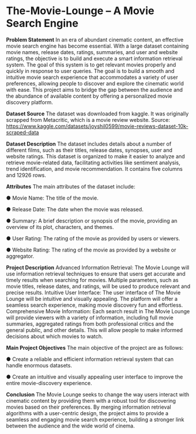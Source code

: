 # The-Movie-Lounge – A Movie Search Engine

**Problem Statement**
In an era of abundant cinematic content, an effective movie search engine has become
essential. With a large dataset containing movie names, release dates, ratings, summaries, and
user and website ratings, the objective is to build and execute a smart information retrieval
system. The goal of this system is to get relevant movies properly and quickly in response to
user queries. The goal is to build a smooth and intuitive movie search experience that
accommodates a variety of user preferences, allowing people to discover and explore the
cinematic world with ease. This project aims to bridge the gap between the audience and the
abundance of available content by offering a personalized movie discovery platform.


**Dataset Source**
The dataset was downloaded from kaggle. It was originally scrapped from Metacritic, which is a
movie review website.
Source: https://www.kaggle.com/datasets/joyshil0599/movie-reviews-dataset-10k-scraped-data


**Dataset Description**
The dataset includes details about a number of different films, such as their titles, release dates,
synopses, user and website ratings. This dataset is organized to make it easier to analyze and
retrieve movie-related data, facilitating activities like sentiment analysis, trend identification, and
movie recommendation. It contains five columns and 12926 rows.


**Attributes**
The main attributes of the dataset include:

● Movie Name: The title of the movie.

● Release Date: The date when the movie was released.

● Summary: A brief description or synopsis of the movie, providing an overview of its plot,
characters, and themes.

● User Rating: The rating of the movie as provided by users or viewers.

● Website Rating: The rating of the movie as provided by a website or aggregator.


**Project Description**
Advanced Information Retrieval: The Movie Lounge will use information retrieval techniques
to ensure that users get accurate and timely results when searching for movies. Multiple
parameters, such as movie titles, release dates, and ratings, will be used to produce relevant
and precise results.
Intuitive User Interface: The user interface of The Movie Lounge will be intuitive and visually
appealing. The platform will offer a seamless search experience, making movie discovery fun
and effortless.
Comprehensive Movie Information: Each search result in The Movie Lounge will provide
viewers with a variety of information, including full movie summaries, aggregated ratings from
both professional critics and the general public, and other details. This will allow people to
make informed decisions about which movies to watch.


**Main Project Objectives**
The main objective of the project are as follows:

● Create a reliable and efficient information retrieval system that can handle enormous
datasets.

● Create an intuitive and visually appealing user interface to improve the entire
movie-discovery experience.


**Conclusion**
The Movie Lounge seeks to change the way users interact with cinematic content by providing
them with a robust tool for discovering movies based on their preferences. By merging
information retrieval algorithms with a user-centric design, the project aims to provide a
seamless and engaging movie search experience, building a stronger link between the
audience and the wide world of cinema.

